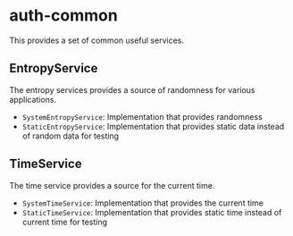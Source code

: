 auth-common
===========

This provides a set of common useful services.


EntropyService
--------------

The entropy services provides a source of randomness for various applications.

 - `SystemEntropyService`: Implementation that provides randomness
 - `StaticEntropyService`: Implementation that provides static data instead of random data for testing

TimeService
-----------

The time service provides a source for the current time.

 - `SystemTimeService`: Implementation that provides the current time
 - `StaticTimeService`: Implementation that provides static time instead of current time for testing
